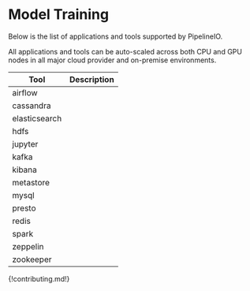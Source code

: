 # Model Training 

Below is the list of applications and tools supported by PipelineIO.

All applications and tools can be auto-scaled across both CPU and GPU nodes in all major cloud provider and on-premise environments.

| Tool                        | Description                                      | 
| --------------------------- | ------------------------------------------------ | 
| airflow                     |                                                  |
| cassandra                   |                                                  |
| elasticsearch               |                                                  |
| hdfs                        |                                                  |
| jupyter                     |                                                  |
| kafka                       |                                                  |
| kibana                      |                                                  |
| metastore                   |                                                  |
| mysql                       |                                                  |
| presto                      |                                                  |
| redis                       |                                                  |
| spark                       |                                                  |
| zeppelin                    |                                                  |
| zookeeper                   |                                                  

{!contributing.md!}
